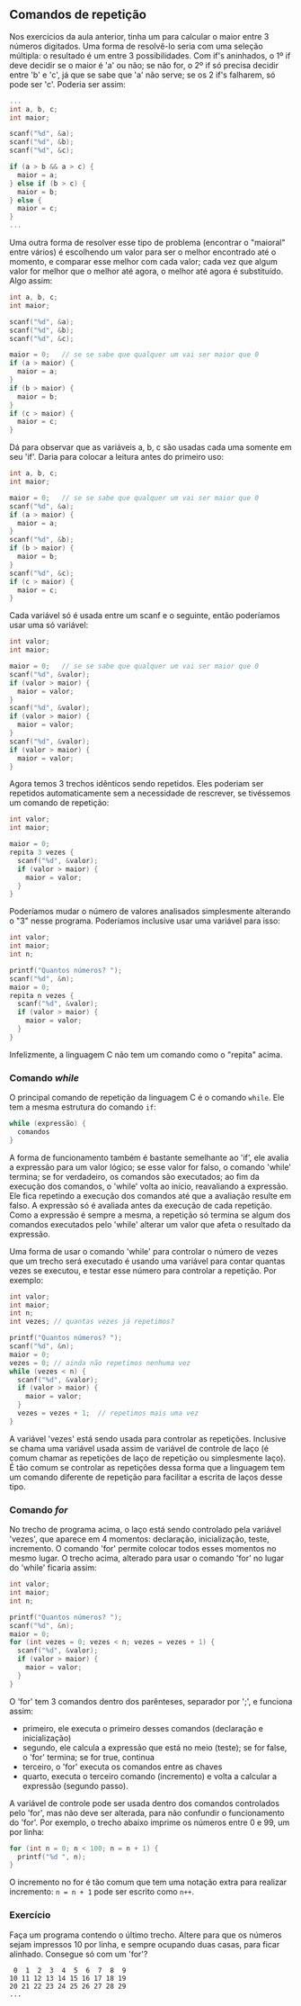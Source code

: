 ## Comandos de repetição

Nos exercícios da aula anterior, tinha um para calcular o maior entre 3 números digitados. Uma forma de resolvê-lo seria com uma seleção múltipla: o resultado é um entre 3 possibilidades. Com if's aninhados, o 1º if deve decidir se o maior é 'a' ou não; se não for, o 2º if só precisa decidir entre 'b' e 'c', já que se sabe que 'a' não serve; se os 2 if's falharem, só pode ser 'c'. Poderia ser assim:
```c
...
int a, b, c;
int maior;

scanf("%d", &a);
scanf("%d", &b);
scanf("%d", &c);

if (a > b && a > c) {
  maior = a;
} else if (b > c) {
  maior = b;
} else {
  maior = c;
}
...
```
Uma outra forma de resolver esse tipo de problema (encontrar o "maioral" entre vários) é escolhendo um valor para ser o melhor encontrado até o momento, e comparar esse melhor com cada valor; cada vez que algum valor for melhor que o melhor até agora, o melhor até agora é substituído. Algo assim:
```c
int a, b, c;
int maior;

scanf("%d", &a);
scanf("%d", &b);
scanf("%d", &c);

maior = 0;   // se se sabe que qualquer um vai ser maior que 0
if (a > maior) {
  maior = a;
}
if (b > maior) {
  maior = b;
}
if (c > maior) {
  maior = c;
}
```
Dá para observar que as variáveis a, b, c são usadas cada uma somente em seu 'if'. Daria para colocar a leitura antes do primeiro uso:
```c
int a, b, c;
int maior;

maior = 0;   // se se sabe que qualquer um vai ser maior que 0
scanf("%d", &a);
if (a > maior) {
  maior = a;
}
scanf("%d", &b);
if (b > maior) {
  maior = b;
}
scanf("%d", &c);
if (c > maior) {
  maior = c;
}
```
Cada variável só é usada entre um scanf e o seguinte, então poderíamos usar uma só variável:
```c
int valor;
int maior;

maior = 0;   // se se sabe que qualquer um vai ser maior que 0
scanf("%d", &valor);
if (valor > maior) {
  maior = valor;
}
scanf("%d", &valor);
if (valor > maior) {
  maior = valor;
}
scanf("%d", &valor);
if (valor > maior) {
  maior = valor;
}
```
Agora temos 3 trechos idênticos sendo repetidos. Eles poderiam ser repetidos automaticamente sem a necessidade de rescrever, se tivéssemos um comando de repetição:
```c
int valor;
int maior;

maior = 0;
repita 3 vezes {
  scanf("%d", &valor);
  if (valor > maior) {
    maior = valor;
  }
}
```
Poderíamos mudar o número de valores analisados simplesmente alterando o "3" nesse programa. Poderíamos inclusive usar uma variável para isso:
```c
int valor;
int maior;
int n;

printf("Quantos números? ");
scanf("%d", &n);
maior = 0;
repita n vezes {
  scanf("%d", &valor);
  if (valor > maior) {
    maior = valor;
  }
}
```
Infelizmente, a linguagem C não tem um comando como o "repita" acima.

### Comando *while*

O principal comando de repetição da linguagem C é o comando `while`. Ele tem a mesma estrutura do comando `if`:
```c
while (expressão) {
  comandos
}
```
A forma de funcionamento também é bastante semelhante ao 'if', ele avalia a expressão para um valor lógico; se esse valor for falso, o comando 'while' termina; se for verdadeiro, os comandos são executados; ao fim da execução dos comandos, o 'while' volta ao início, reavaliando a expressão. Ele fica repetindo a execução dos comandos até que a avaliação resulte em falso. A expressão só é avaliada antes da execução de cada repetição. Como a expressão é sempre a mesma, a repetição só termina se algum dos comandos executados pelo 'while' alterar um valor que afeta o resultado da expressão.

Uma forma de usar o comando 'while' para controlar o número de vezes que um trecho será executado é usando uma variável para contar quantas vezes se executou, e testar esse número para controlar a repetição. Por exemplo:
```c
int valor;
int maior;
int n;
int vezes; // quantas vezes já repetimos?

printf("Quantos números? ");
scanf("%d", &n);
maior = 0;
vezes = 0; // ainda não repetimos nenhuma vez
while (vezes < n) {
  scanf("%d", &valor);
  if (valor > maior) {
    maior = valor;
  }
  vezes = vezes + 1;  // repetimos mais uma vez
}
```
A variável 'vezes' está sendo usada para controlar as repetições. Inclusive se chama uma variável usada assim de variável de controle de laço (é comum chamar as repetições de laço de repetição ou simplesmente laço).
É tão comum se controlar as repetições dessa forma que a linguagem tem um comando diferente de repetição para facilitar a escrita de laços desse tipo.

### Comando *for*

No trecho de programa acima, o laço está sendo controlado pela variável 'vezes', que aparece em 4 momentos: declaração, inicialização, teste, incremento.
O comando 'for' permite colocar todos esses momentos no mesmo lugar.
O trecho acima, alterado para usar o comando 'for' no lugar do 'while' ficaria assim:
```c
int valor;
int maior;
int n;

printf("Quantos números? ");
scanf("%d", &n);
maior = 0;
for (int vezes = 0; vezes < n; vezes = vezes + 1) {
  scanf("%d", &valor);
  if (valor > maior) {
    maior = valor;
  }
}
```
O 'for' tem 3 comandos dentro dos parênteses, separador por ';', e funciona assim:
- primeiro, ele executa o primeiro desses comandos (declaração e inicialização)
- segundo, ele calcula a expressão que está no meio (teste); se for false, o 'for' termina; se for true, continua
- terceiro, o 'for' executa os comandos entre as chaves
- quarto, executa o terceiro comando (incremento) e volta a calcular a expressão (segundo passo).

A variável de controle pode ser usada dentro dos comandos controlados pelo 'for', mas não deve ser alterada, para não confundir o funcionamento do 'for'. Por exemplo, o trecho abaixo imprime os números entre 0 e 99, um por linha:
```c
for (int n = 0; n < 100; n = n + 1) {
  printf("%d ", n);
}
```
O incremento no for é tão comum que tem uma notação extra para realizar incremento: `n = n + 1` pode ser escrito como `n++`.

### Exercício

Faça um programa contendo o último trecho. Altere para que os números sejam impressos 10 por linha, e sempre ocupando duas casas, para ficar alinhado. Consegue só com um 'for'?
```
 0  1  2  3  4  5  6  7  8  9
10 11 12 13 14 15 16 17 18 19
20 21 22 23 24 25 26 27 28 29
...
```
